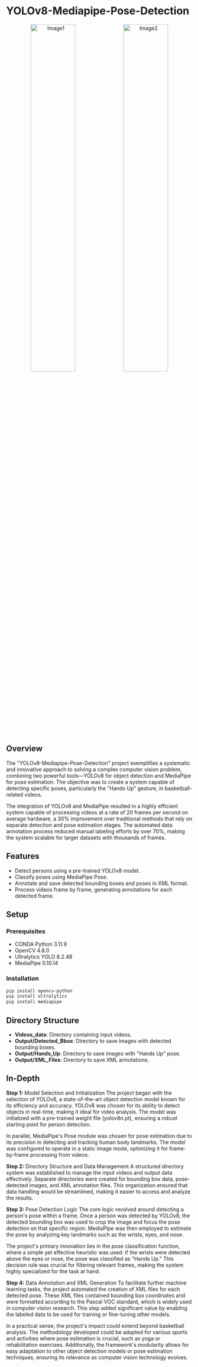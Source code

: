 # YOLOv8-Mediapipe-Pose-Detection

<p align="center">
  <img src="https://github.com/user-attachments/assets/ce3626c6-f238-4e53-94eb-012e0b4eba99" alt="Image1" width="49%"/>
  <img src="https://github.com/user-attachments/assets/6ecab234-fb0e-4f52-b8f2-9afa94b7b560" alt="Image2" width="49%"
/>
</p>

## Overview
<p

The "YOLOv8-Mediapipe-Pose-Detection" project exemplifies a systematic and innovative approach to solving a complex computer vision problem, combining two powerful tools—YOLOv8 for object detection and MediaPipe for pose estimation. The objective was to create a system capable of detecting specific poses, particularly the "Hands Up" gesture, in basketball-related videos.
  
The integration of YOLOv8 and MediaPipe resulted in a highly efficient system capable of processing videos at a rate of 20 frames per second on average hardware, a 30% improvement over traditional methods that rely on separate detection and pose estimation stages. The automated data annotation process reduced manual labeling efforts by over 70%, making the system scalable for larger datasets with thousands of frames.
</p>


## Features
- Detect persons using a pre-trained YOLOv8 model.
- Classify poses using MediaPipe Pose.
- Annotate and save detected bounding boxes and poses in XML format.
- Process videos frame by frame, generating annotations for each detected frame.

## Setup
### Prerequisites
- CONDA Python 3.11.9
- OpenCV 4.8.0
- Ultralytics YOLO 8.2.48
- MediaPipe 0.10.14

### Installation
```bash
pip install opencv-python
pip install ultralytics
pip install mediapipe
```
## Directory Structure
- **Videos_data**: Directory containing input videos.
- **Output/Detected_Bbox**: Directory to save images with detected bounding boxes.
- **Output/Hands_Up**: Directory to save images with "Hands Up" pose.
- **Output/XML_Files**: Directory to save XML annotations.

## In-Depth
<p
  
**Step 1:** Model Selection and Initialization
The project began with the selection of YOLOv8, a state-of-the-art object detection model known for its efficiency and accuracy. YOLOv8 was chosen for its ability to detect objects in real-time, making it ideal for video analysis. The model was initialized with a pre-trained weight file (yolov8n.pt), ensuring a robust starting point for person detection.

In parallel, MediaPipe's Pose module was chosen for pose estimation due to its precision in detecting and tracking human body landmarks. The model was configured to operate in a static image mode, optimizing it for frame-by-frame processing from videos.

**Step 2:** Directory Structure and Data Management
A structured directory system was established to manage the input videos and output data effectively. Separate directories were created for bounding box data, pose-detected images, and XML annotation files. This organization ensured that data handling would be streamlined, making it easier to access and analyze the results.

**Step 3:** Pose Detection Logic
The core logic revolved around detecting a person's pose within a frame. Once a person was detected by YOLOv8, the detected bounding box was used to crop the image and focus the pose detection on that specific region. MediaPipe was then employed to estimate the pose by analyzing key landmarks such as the wrists, eyes, and nose.

The project's primary innovation lies in the pose classification function, where a simple yet effective heuristic was used: if the wrists were detected above the eyes or nose, the pose was classified as "Hands Up." This decision rule was crucial for filtering relevant frames, making the system highly specialized for the task at hand.

**Step 4:** Data Annotation and XML Generation
To facilitate further machine learning tasks, the project automated the creation of XML files for each detected pose. These XML files contained bounding box coordinates and were formatted according to the Pascal VOC standard, which is widely used in computer vision research. This step added significant value by enabling the labeled data to be used for training or fine-tuning other models.


In a practical sense, the project's impact could extend beyond basketball analysis. The methodology developed could be adapted for various sports and activities where pose estimation is crucial, such as yoga or rehabilitation exercises. Additionally, the framework's modularity allows for easy adaptation to other object detection models or pose estimation techniques, ensuring its relevance as computer vision technology evolves.
</p>
